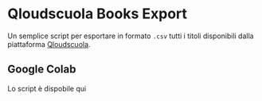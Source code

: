
# Qloudscuola Books Export

Un semplice script per esportare in formato `.csv` tutti i titoli disponibili dalla piattaforma [Qloudscuola](https://qloudscuola.it).



## Google Colab

Lo script è dispobile qui
